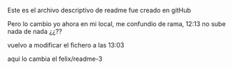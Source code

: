 Este es el archivo descriptivo de readme
fue creado en gitHub

Pero lo cambio yo ahora en mi local, me confundio de rama, 12:13
no sube nada de nada ¿¿??

vuelvo a modificar el fichero a las 13:03

aqui lo cambia el felix/readme-3
